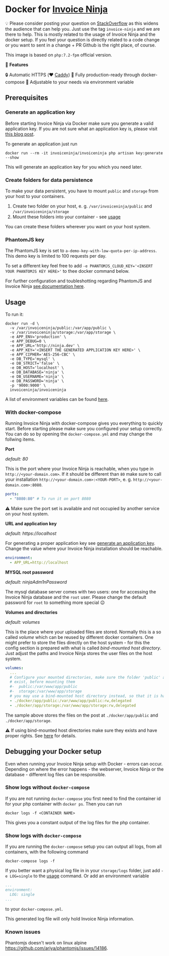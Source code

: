 # Docker for [Invoice Ninja](https://www.invoiceninja.com/) 

:bulb: Please consider posting your question on [StackOverflow](https://stackoverflow.com/) as this widens the audience that can help you. Just use the tag `invoice-ninja` and we are there to help. This is mostly related to the usage of Invoice Ninja and the docker setup.
If you feel your question is directly related to a code change or you want to sent in a change + PR Github is the right place, of course.

This image is based on `php:7.2-fpm` official version.

:crown: **Features**

:lock: Automatic HTTPS (:heart: [Caddy](https://caddyserver.com/))
:hammer: Fully production-ready through docker-compose
:pencil: Adjustable to your needs via environment variable


## Prerequisites

### Generate an application key

Before starting Invoice Ninja via Docker make sure you generate a valid application key. If you are not sure what an application key is, please visit [this blog post](https://tighten.co/blog/app-key-and-you/).  

To generate an application just run

```shell
docker run --rm -it invoiceninja/invoiceninja php artisan key:generate --show
```

This will generate an application key for you which you need later.

### Create folders for data persistence

To make your data persistent, you have to mount `public` and `storage` from your host to your containers.

1. Create two folder on your host, e. g. `/var/invoiceninja/public` and `/var/invoiceninja/storage`
2. Mount these folders into your container - see [usage](#usage)

You can create these folders wherever you want on your host system.

### PhantomJS key

The PhantomJS key is set to `a-demo-key-with-low-quota-per-ip-address`. This demo key is limited to 100 requests per day.

To set a different key feel free to add `-e PHANTOMJS_CLOUD_KEY='<INSERT YOUR PHANTOMJS KEY HERE>'` to thee docker command below.

For further configuration and toubleshotting regarding PhantomJS and Invoice Ninja [see documentation here](https://docs.invoiceninja.com/configure.html?#phantomjs).


## Usage

To run it:

```
docker run -d \
  -v /var/invoiceninja/public:/var/app/public \
  -v /var/invoiceninja/storage:/var/app/storage \
  -e APP_ENV='production' \
  -e APP_DEBUG=0 \
  -e APP_URL='http://ninja.dev' \
  -e APP_KEY='<INSERT THE GENERATED APPLICATION KEY HERE>' \
  -e APP_CIPHER='AES-256-CBC' \
  -e DB_TYPE='mysql' \
  -e DB_STRICT='false' \
  -e DB_HOST='localhost' \
  -e DB_DATABASE='ninja' \
  -e DB_USERNAME='ninja' \
  -e DB_PASSWORD='ninja' \
  -p '9000:9000' \
  invoiceninja/invoiceninja
```
A list of environment variables can be found [here](https://github.com/invoiceninja/invoiceninja/blob/master/.env.example).


### With docker-compose

Running Invoice Ninja with docker-compose gives you everything to quickly start. Before starting please make sure you configured your setup correctly. You can do so by opening the `docker-compose.yml` and may change the follwing items.

**Port**

_default: 80_  

This is the port where your Invoice Ninja is reachable, when you type in `http://<your-domain.com>`. If it should be different than `80` make sure to call your installation `http://<your-domain.com>:<YOUR-PORT>`, e. g. `http://<your-domain.com>:8080`.

```yml
ports: 
  - "8080:80" # To run it on port 8080
```

:warning: Make sure the port set is available and not occupied by another service on your host system.

**URL and application key**

_default: https://localhost_

For generating a proper application key see [generate an application key](#generate-an-application-key). Change the value where your Invoice Ninja installation should be reachable.

```yml
environment: 
  - APP_URL=http://localhost
````

**MYSQL root password**

_default: ninjaAdm1nPassword_

The mysql database server comes with two users: one for accessing the Invoice Ninja database and the `root` user. Please change the default password for `root` to something more special :wink:

**Volumes and directories**

_default: volumes_

This is the place where your uploaded files are stored. Normally this is a so called _volume_ which can be reused by different docker containers. One might prefer to store the files directly on the host system - for this the config section is prepared with what is called _bind-mounted host directory_. Just adjust the paths and Invoice Ninja stores the user files on the host system.

```yml
volumes:
  ...
  # Configure your mounted directories, make sure the folder 'public' and 'storage'
  # exist, before mounting them
  #-  public:/var/www/app/public
  #-  storage:/var/www/app/storage
  # you may use a bind-mounted host directory instead, so that it is harder to accidentally remove the volume and lose all your data!
  - ./docker/app/public:/var/www/app/public:rw,delegated
  - ./docker/app/storage:/var/www/app/storage:rw,delegated
```

The sample above stores the files on the post at `./docker/app/public` and `./docker/app/storage`.

:warning: If using bind-mounted host directories make sure they exists and have proper rights. See [here](#create-folders-for-data-persistence) for details.


## Debugging your Docker setup

Even when running your Invoice Ninja setup with Docker - errors can occur. Depending on where the error happens - the webserver, Invoice Ninja or the database - different log files can be responsible. 

### Show logs without `docker-compose`

If you are not running `docker-compose` you first need to find the container id for your php container with `docker ps`. Then you can run

```shell
docker logs -f <CONTAINER NAME>
```

This gives you a constant output of the log files for the php container.

### Show logs with `docker-compose`

If you are running the `docker-compose` setup you can output all logs, from all containers, with the following command

```shell
docker-compose logs -f
```

If you better want a physical log file in in your `storage/logs` folder, just add `-e LOG=single` to the [usage](#usage) command. 
Or add an environment variable 

```yml
...
environment:
  LOG: single
...
```

to your `docker-compose.yml`.

This generated log file will only hold Invoice Ninja information.


### Known issues

Phantomjs doesn't work on linux alpine https://github.com/ariya/phantomjs/issues/14186.
